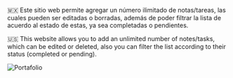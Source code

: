 🇲🇽 Este sitio web permite agregar un número ilimitado de notas/tareas, las cuales pueden ser editadas o borradas, además de poder filtrar la lista de acuerdo al estado de estas, 
ya sea completadas o pendientes.

🇺🇸 This website allows you to add an unlimited number of notes/tasks, which can be edited or deleted, also you can filter the list according to their status (completed or pending).

![Portafolio](https://github.com/MauricioBarrueta/ToDoList/assets/60496232/d8ab1f00-1816-447c-ba83-2f7eeaa71725)
